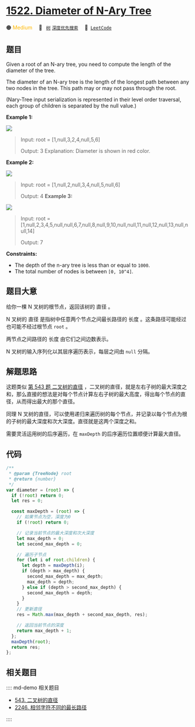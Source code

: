 # [1522. Diameter of N-Ary Tree](https://leetcode.com/problems/diameter-of-n-ary-tree/)

🟠 <font color=#ffb800>Medium</font>&emsp; 🔖&ensp; [`树`](/leetcode/outline/tag/tree.md) [`深度优先搜索`](/leetcode/outline/tag/depth-first-search.md)&emsp; 🔗&ensp;[`LeetCode`](https://leetcode.com/problems/diameter-of-n-ary-tree/)

## 题目

Given a root of an N-ary tree, you need to compute the length of the diameter of the tree.

The diameter of an N-ary tree is the length of the longest path between any two nodes in the tree. This path may or may not pass through the root.

(Nary-Tree input serialization is represented in their level order traversal, each group of children is separated by the null value.)

**Example 1:**

![](https://assets.leetcode.com/uploads/2020/07/19/sample_2_1897.png)

> Input: root = [1,null,3,2,4,null,5,6]
>
> Output: 3
> Explanation: Diameter is shown in red color.

**Example 2:**

![](https://assets.leetcode.com/uploads/2020/07/19/sample_1_1897.png)

> Input: root = [1,null,2,null,3,4,null,5,null,6]
>
> Output: 4
> **Example 3:**

![](https://assets.leetcode.com/uploads/2020/07/19/sample_3_1897.png)

> Input: root = [1,null,2,3,4,5,null,null,6,7,null,8,null,9,10,null,null,11,null,12,null,13,null,null,14]
>
> Output: 7

**Constraints:**

- The depth of the n-ary tree is less than or equal to `1000`.
- The total number of nodes is between `[0, 10^4]`.

## 题目大意

给你一棵 N 叉树的根节点，返回该树的 直径 。

N 叉树的 直径 是指树中任意两个节点之间最长路径的 长度 。这条路径可能经过也可能不经过根节点 `root` 。

两节点之间路径的 长度 由它们之间边数表示。

N 叉树的输入序列化以其层序遍历表示，每层之间由 `null` 分隔。

## 解题思路

这题类似 [第 543 题 二叉树的直径](./0543.md) ，二叉树的直径，就是左右子树的最大深度之和，那么直接的想法是对每个节点计算左右子树的最大高度，得出每个节点的直径，从而得出最大的那个直径。

同理 N 叉树的直径，可以使用递归来遍历树的每个节点，并记录以每个节点为根的子树的最大深度和次大深度。直径就是这两个深度之和。

需要灵活运用树的后序遍历，在 `maxDepth` 的后序遍历位置顺便计算最大直径。

## 代码

```javascript
/**
 * @param {TreeNode} root
 * @return {number}
 */
var diameter = (root) => {
  if (!root) return 0;
  let res = 0;

  const maxDepth = (root) => {
    // 如果节点为空，深度为0
    if (!root) return 0;

    // 记录当前节点的最大深度和次大深度
    let max_depth = 0;
    let second_max_depth = 0;

    // 遍历子节点
    for (let i of root.children) {
      let depth = maxDepth(i);
      if (depth > max_depth) {
        second_max_depth = max_depth;
        max_depth = depth;
      } else if (depth > second_max_depth) {
        second_max_depth = depth;
      }
    }
    // 更新直径
    res = Math.max(max_depth + second_max_depth, res);

    // 返回当前节点的深度
    return max_depth + 1;
  };
  maxDepth(root);
  return res;
};
```

## 相关题目

:::: md-demo 相关题目

- [543. 二叉树的直径](./0543.md)
- [2246. 相邻字符不同的最长路径](https://leetcode.com/problems/longest-path-with-different-adjacent-characters)

::::
